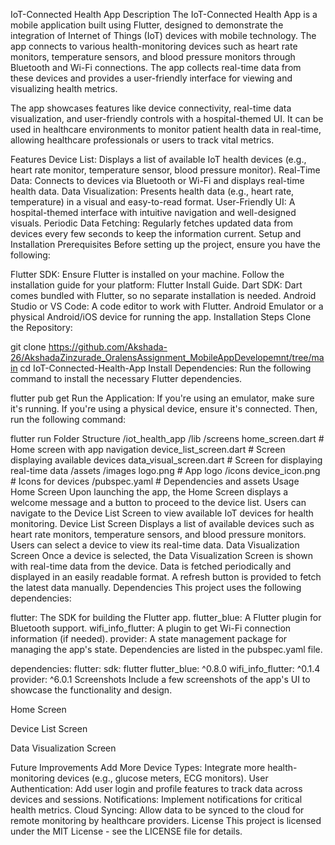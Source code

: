 IoT-Connected Health App
Description
The IoT-Connected Health App is a mobile application built using Flutter, designed to demonstrate the integration of Internet of Things (IoT) devices with mobile technology. The app connects to various health-monitoring devices such as heart rate monitors, temperature sensors, and blood pressure monitors through Bluetooth and Wi-Fi connections. The app collects real-time data from these devices and provides a user-friendly interface for viewing and visualizing health metrics.

The app showcases features like device connectivity, real-time data visualization, and user-friendly controls with a hospital-themed UI. It can be used in healthcare environments to monitor patient health data in real-time, allowing healthcare professionals or users to track vital metrics.

Features
Device List: Displays a list of available IoT health devices (e.g., heart rate monitor, temperature sensor, blood pressure monitor).
Real-Time Data: Connects to devices via Bluetooth or Wi-Fi and displays real-time health data.
Data Visualization: Presents health data (e.g., heart rate, temperature) in a visual and easy-to-read format.
User-Friendly UI: A hospital-themed interface with intuitive navigation and well-designed visuals.
Periodic Data Fetching: Regularly fetches updated data from devices every few seconds to keep the information current.
Setup and Installation
Prerequisites
Before setting up the project, ensure you have the following:

Flutter SDK: Ensure Flutter is installed on your machine. Follow the installation guide for your platform: Flutter Install Guide.
Dart SDK: Dart comes bundled with Flutter, so no separate installation is needed.
Android Studio or VS Code: A code editor to work with Flutter.
Android Emulator or a physical Android/iOS device for running the app.
Installation Steps
Clone the Repository:

git clone https://github.com/Akshada-26/AkshadaZinzurade_OralensAssignment_MobileAppDevelopemnt/tree/main
cd IoT-Connected-Health-App
Install Dependencies: Run the following command to install the necessary Flutter dependencies.

flutter pub get
Run the Application: If you're using an emulator, make sure it's running. If you're using a physical device, ensure it's connected. Then, run the following command:

flutter run
Folder Structure
/iot_health_app
  /lib
    /screens
      home_screen.dart        # Home screen with app navigation
      device_list_screen.dart # Screen displaying available devices
      data_visual_screen.dart # Screen for displaying real-time data
  /assets
    /images
      logo.png               # App logo
    /icons
      device_icon.png        # Icons for devices
  /pubspec.yaml              # Dependencies and assets
Usage
Home Screen
Upon launching the app, the Home Screen displays a welcome message and a button to proceed to the device list.
Users can navigate to the Device List Screen to view available IoT devices for health monitoring.
Device List Screen
Displays a list of available devices such as heart rate monitors, temperature sensors, and blood pressure monitors.
Users can select a device to view its real-time data.
Data Visualization Screen
Once a device is selected, the Data Visualization Screen is shown with real-time data from the device.
Data is fetched periodically and displayed in an easily readable format.
A refresh button is provided to fetch the latest data manually.
Dependencies
This project uses the following dependencies:

flutter: The SDK for building the Flutter app.
flutter_blue: A Flutter plugin for Bluetooth support.
wifi_info_flutter: A plugin to get Wi-Fi connection information (if needed).
provider: A state management package for managing the app's state.
Dependencies are listed in the pubspec.yaml file.

dependencies:
  flutter:
    sdk: flutter
  flutter_blue: ^0.8.0
  wifi_info_flutter: ^0.1.4
  provider: ^6.0.1
Screenshots
Include a few screenshots of the app's UI to showcase the functionality and design.

Home Screen

Device List Screen

Data Visualization Screen

Future Improvements
Add More Device Types: Integrate more health-monitoring devices (e.g., glucose meters, ECG monitors).
User Authentication: Add user login and profile features to track data across devices and sessions.
Notifications: Implement notifications for critical health metrics.
Cloud Syncing: Allow data to be synced to the cloud for remote monitoring by healthcare providers.
License
This project is licensed under the MIT License - see the LICENSE file for details.
